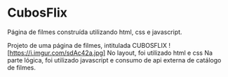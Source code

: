 # CubosFlix
Página de filmes construída utilizando html, css e javascript.

Projeto de uma página de filmes, intitulada CUBOSFLIX
![https://i.imgur.com/sdAc42a.jpg]
No layout, foi utilizado html e css
Na parte lógica, foi utilizado javascript e consumo de api externa de catálogo de filmes.
